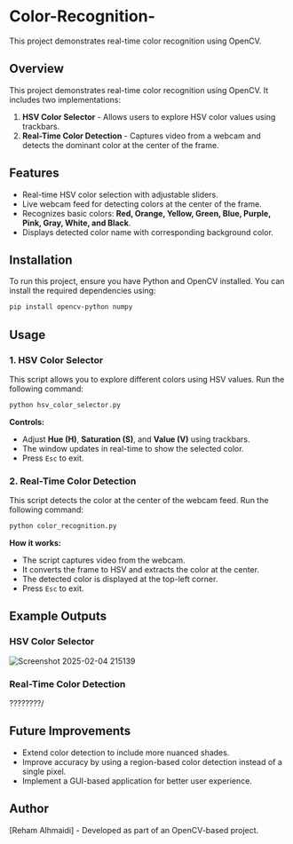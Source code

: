 # Color-Recognition-
This project demonstrates real-time color recognition using OpenCV.



## Overview
This project demonstrates real-time color recognition using OpenCV. It includes two implementations:
1. **HSV Color Selector** - Allows users to explore HSV color values using trackbars.
2. **Real-Time Color Detection** - Captures video from a webcam and detects the dominant color at the center of the frame.


## Features
- Real-time HSV color selection with adjustable sliders.
- Live webcam feed for detecting colors at the center of the frame.
- Recognizes basic colors: **Red, Orange, Yellow, Green, Blue, Purple, Pink, Gray, White, and Black**.
- Displays detected color name with corresponding background color.



## Installation
To run this project, ensure you have Python and OpenCV installed. You can install the required dependencies using:
```sh
pip install opencv-python numpy
```


## Usage
### 1. HSV Color Selector
This script allows you to explore different colors using HSV values.
Run the following command:
```sh
python hsv_color_selector.py
```



**Controls:**
- Adjust **Hue (H)**, **Saturation (S)**, and **Value (V)** using trackbars.
- The window updates in real-time to show the selected color.
- Press `Esc` to exit.



### 2. Real-Time Color Detection
This script detects the color at the center of the webcam feed.
Run the following command:
```sh
python color_recognition.py
```


**How it works:**
- The script captures video from the webcam.
- It converts the frame to HSV and extracts the color at the center.
- The detected color is displayed at the top-left corner.
- Press `Esc` to exit.



## Example Outputs
### HSV Color Selector
![Screenshot 2025-02-04 215139](https://github.com/user-attachments/assets/511acb3c-7ed2-47bb-9a2f-94737814c786)




### Real-Time Color Detection
????????/



## Future Improvements
- Extend color detection to include more nuanced shades.
- Improve accuracy by using a region-based color detection instead of a single pixel.
- Implement a GUI-based application for better user experience.



## Author
[Reham Alhmaidi] - Developed as part of an OpenCV-based project.


